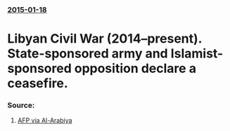 ### [2015-01-18](/news/2015/01/18/index.md)

# Libyan Civil War (2014&ndash;present). State-sponsored army and Islamist-sponsored opposition declare a ceasefire. 




### Source:

1. [AFP via Al-Arabiya](http://english.alarabiya.net/en/News/middle-east/2015/01/18/Libya-army-announces-cease-fire-after-U-N-talks-.html)
